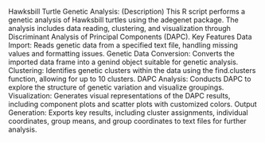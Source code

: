 Hawksbill Turtle Genetic Analysis:
(Description)
This R script performs a genetic analysis of Hawksbill turtles using the adegenet package. The analysis includes data reading, clustering, and visualization through Discriminant Analysis of Principal Components (DAPC).
Key Features
Data Import: Reads genetic data from a specified text file, handling missing values and formatting issues.
Genetic Data Conversion: Converts the imported data frame into a genind object suitable for genetic analysis.
Clustering: Identifies genetic clusters within the data using the find.clusters function, allowing for up to 10 clusters.
DAPC Analysis: Conducts DAPC to explore the structure of genetic variation and visualize groupings.
Visualization: Generates visual representations of the DAPC results, including component plots and scatter plots with customized colors.
Output Generation: Exports key results, including cluster assignments, individual coordinates, group means, and group coordinates to text files for further analysis.
